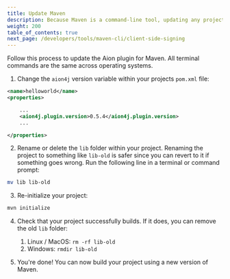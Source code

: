 ```yaml
---
title: Update Maven
description: Because Maven is a command-line tool, updating any projects with a new Maven package requires some modification of the project configuration file and removal of the library folder.
weight: 200
table_of_contents: true
next_page: /developers/tools/maven-cli/client-side-signing
---
```


Follow this process to update the Aion plugin for Maven. All terminal commands are the same across operating systems.

1. Change the `aion4j` version variable within your projects `pom.xml` file:

```xml
<name>helloworld</name>
<properties>

    ...
    <aion4j.plugin.version>0.5.4</aion4j.plugin.version>
    ...

</properties>
```

2. Rename or delete the `lib` folder within your project. Renaming the project to something like `lib-old` is safer since you can revert to it if something goes wrong. Run the following line in a terminal or command prompt:

```bash
mv lib lib-old
```

3. Re-initialize your project:

```bash
mvn initialize
```

4. Check that your project successfully builds. If it does, you can remove the old `lib` folder:
    1. Linux / MacOS: `rm -rf lib-old`
    2. Windows: `rmdir lib-old`

5. You're done! You can now build your project using a new version of Maven.

